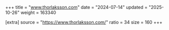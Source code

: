 +++
title = "www.thorlaksson.com"
date = "2024-07-14"
updated = "2025-10-26"
weight = 163340

[extra]
source = "https://www.thorlaksson.com/"
ratio = 34
size = 160
+++
